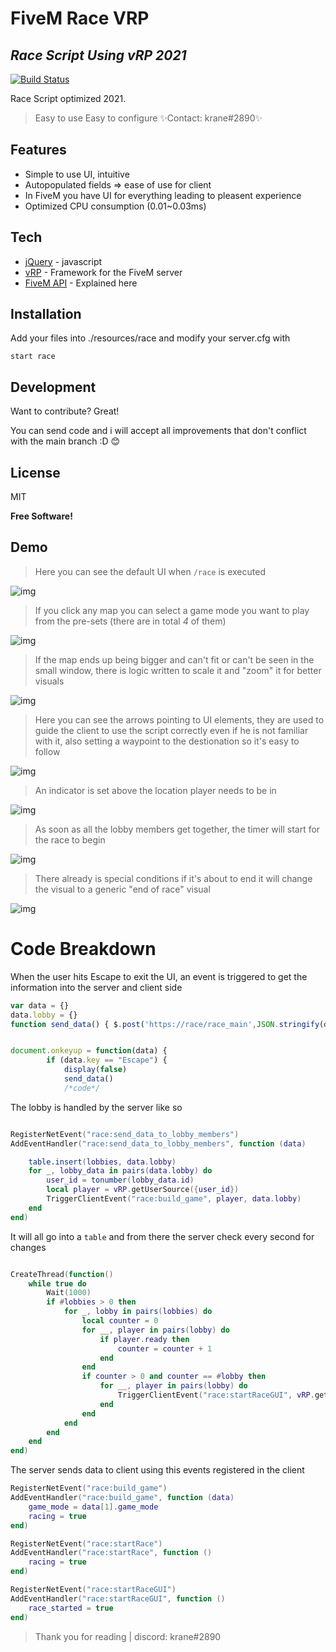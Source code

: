# FiveM Race VRP
## _Race Script Using vRP 2021_

[![Build Status](https://travis-ci.org/joemccann/dillinger.svg?branch=master)](https://travis-ci.org/joemccann/dillinger)

Race Script optimized 2021.

> Easy to use
> Easy to configure
> ✨Contact: krane#2890✨

## Features

- Simple to use UI, intuitive
- Autopopulated fields => ease of use for client
- In FiveM you have UI for everything leading to pleasent experience
- Optimized CPU consumption (0.01~0.03ms)



## Tech

- [jQuery](https://github.com/jquery/jquery) - javascript
- [vRP](https://github.com/ImagicTheCat/vRP) - Framework for the FiveM server
- [FiveM API](https://github.com/citizenfx/fivem) - Explained here

## Installation

Add your files into ./resources/race and modify your server.cfg with
```
start race
```

## Development

Want to contribute? Great!

You can send code and i will accept all improvements that don't conflict with the main branch :D 😊

## License

MIT

**Free Software!**

## Demo

>Here you can see the default UI when `/race` is executed

![img](https://raw.githubusercontent.com/kranercc/FiveM_Race_vRP/main/docs/Screenshot_4.png)


>If you click any map you can select a game mode you want to play from the pre-sets (there are in total _4_ of them)

![img](https://raw.githubusercontent.com/kranercc/FiveM_Race_vRP/main/docs/different_game_mods.png)

>If the map ends up being bigger and can't fit or can't be seen in the small window, there is logic written to scale it and "zoom" it for better visuals

![img](https://raw.githubusercontent.com/kranercc/FiveM_Race_vRP/main/docs/zoom_on_selection.png)

>Here you can see the arrows pointing to UI elements, they are used to guide the client to use the script correctly even if he is not familiar with it, also setting a waypoint to the destionation so it's easy to follow

![img](https://raw.githubusercontent.com/kranercc/FiveM_Race_vRP/main/docs/basic%20ui%20info%20after%20invite%20to%20go%20to%20the%20start%20of%20race.png)

>An indicator is set above the location player needs to be in 

![img](https://raw.githubusercontent.com/kranercc/FiveM_Race_vRP/main/docs/indicator.png)

>As soon as all the lobby members get together, the timer will start for the race to begin 

![img](https://raw.githubusercontent.com/kranercc/FiveM_Race_vRP/main/docs/readysetgo.png)


>There already is special conditions if it's about to end it will change the visual to a generic "end of race" visual

![img](https://raw.githubusercontent.com/kranercc/FiveM_Race_vRP/main/docs/special_end_cp_visual.png)


# Code Breakdown

When the user hits Escape to exit the UI, an event is triggered to get the information into the server and client side

``` js
var data = {}
data.lobby = {}
function send_data() { $.post('https://race/race_main',JSON.stringify(data)) }


document.onkeyup = function(data) {
        if (data.key == "Escape") {
            display(false)
            send_data()
            /*code*/
```

The lobby is handled by the server like so
```lua

RegisterNetEvent("race:send_data_to_lobby_members")
AddEventHandler("race:send_data_to_lobby_members", function (data)    

    table.insert(lobbies, data.lobby) 
    for _, lobby_data in pairs(data.lobby) do
        user_id = tonumber(lobby_data.id)
        local player = vRP.getUserSource({user_id})
        TriggerClientEvent("race:build_game", player, data.lobby) 
    end
end)

```

It will all go into a `table` and from there the server check every second for changes


```lua

CreateThread(function()
    while true do
        Wait(1000)
        if #lobbies > 0 then
            for _, lobby in pairs(lobbies) do
                local counter = 0
                for __, player in pairs(lobby) do
                    if player.ready then
                        counter = counter + 1
                    end
                end
                if counter > 0 and counter == #lobby then
                    for __, player in pairs(lobby) do
                        TriggerClientEvent("race:startRaceGUI", vRP.getUserSource({tonumber(player.id)}))
                    end
                end
            end
        end
    end
end)
```


The server sends data to client using this events registered in the client

```lua
RegisterNetEvent("race:build_game")
AddEventHandler("race:build_game", function (data)
    game_mode = data[1].game_mode
    racing = true
end)

RegisterNetEvent("race:startRace")
AddEventHandler("race:startRace", function ()
    racing = true
end)

RegisterNetEvent("race:startRaceGUI")
AddEventHandler("race:startRaceGUI", function ()
    race_started = true
end)
```


> Thank you for reading | discord: krane#2890 
